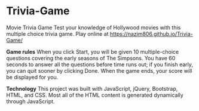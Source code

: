 # Trivia-Game

Movie Trivia Game
Test your knowledge of Hollywood movies with this multiple choice trivia game.
Play online at https://nazim806.github.io/Trivia-Game/

**Game rules**
When you click Start, you will be given 10 multiple-choice questions covering the early seasons of The Simpsons. You have 60 seconds to answer all the questions before time runs out; if you finish early, you can quit sooner by clicking Done. When the game ends, your score will be displayed for you.


**Technology**
This project was built with JavaScript, jQuery, Bootstrap, HTML, and CSS. Most all of the HTML content is generated dynamically through JavaScript.
